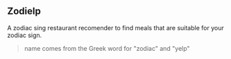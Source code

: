 ## Zodielp

A zodiac sing restaurant recomender to find meals that are suitable for your zodiac sign.

>name comes from the Greek word for "zodiac" and "yelp"